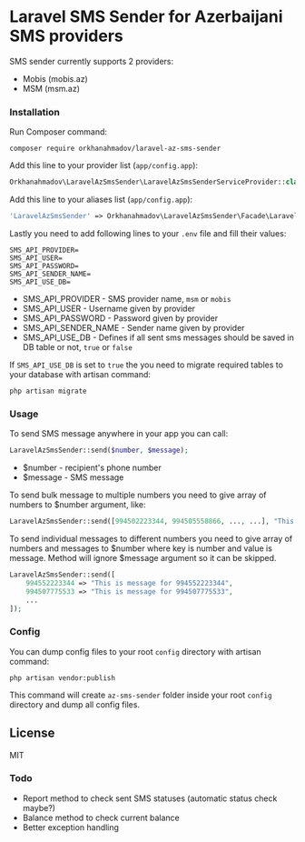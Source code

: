 # Laravel SMS Sender for Azerbaijani SMS providers

SMS sender currently supports 2 providers:
  - Mobis (mobis.az)
  - MSM (msm.az)

### Installation

Run Composer command:

```composer
composer require orkhanahmadov/laravel-az-sms-sender
```

Add this line to your provider list (`app/config.app`):

```php
Orkhanahmadov\LaravelAzSmsSender\LaravelAzSmsSenderServiceProvider::class,
```

Add this line to your aliases list (`app/config.app`):

```php
'LaravelAzSmsSender' => Orkhanahmadov\LaravelAzSmsSender\Facade\LaravelAzSmsSender::class,
```

Lastly you need to add following lines to your `.env` file and fill their values:
```
SMS_API_PROVIDER=
SMS_API_USER=
SMS_API_PASSWORD=
SMS_API_SENDER_NAME=
SMS_API_USE_DB=
```
  - SMS_API_PROVIDER - SMS provider name, `msm` or `mobis`
  - SMS_API_USER - Username given by provider
  - SMS_API_PASSWORD - Password given by provider
  - SMS_API_SENDER_NAME - Sender name given by provider
  - SMS_API_USE_DB - Defines if all sent sms messages should be saved in DB table or not, `true` or `false`

If `SMS_API_USE_DB` is set to `true` the you need to migrate required tables to your database with artisan command:
```
php artisan migrate
```

### Usage
To send SMS message anywhere in your app you can call:
```php
LaravelAzSmsSender::send($number, $message);
```
  - $number - recipient's phone number
  - $message - SMS message

To send bulk message to multiple numbers you need to give array of numbers to $number argument, like:
```php
LaravelAzSmsSender::send([994502223344, 994505558866, ..., ...], "This is bulk message for all numbers");
```

To send individual messages to different numbers you need to give array of numbers and messages to $number where key is number and value is message. Method will ignore $message argument so it can be skipped.

```php
LaravelAzSmsSender::send([
    994552223344 => "This is message for 994552223344",
    994507775533 => "This is message for 994507775533",
    ...
]);
```
### Config
You can dump config files to your root `config` directory with artisan command:
```
php artisan vendor:publish
```
This command will create `az-sms-sender` folder inside your root `config` directory and dump all config files.

License
----

MIT

### Todo

 - Report method to check sent SMS statuses (automatic status check maybe?)
 - Balance method to check current balance
 - Better exception handling
